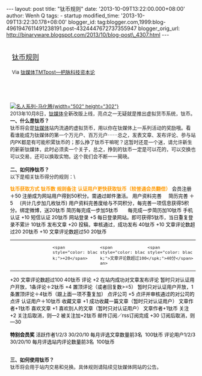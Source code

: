 --- layout: post title: "钛币规则" date: '2013-10-09T13:22:00.000+08:00'
author: Wenh Q tags: - startup modified\_time:
'2013-10-09T13:22:30.178+08:00' blogger\_id:
tag:blogger.com,1999:blog-4961947611491238191.post-4324447672737355947
blogger\_orig\_url:
http://binaryware.blogspot.com/2013/10/blog-post\_4307.html ---
<div style="margin: 10px; padding: 5px;">

<div style="font-size: 18px;">

[钛币规则](http://www.tmtpost.com/69679.html)

</div>

<div style="font-size: 13px;">

Via [钛媒体TMTpost—把脉科技资本论](http://www.tmtpost.com/)

</div>

</div>

<div style="font-size: 13px; padding: 15px 0 10px 10px;">

\
[![](http://www.tmtpost.com/wp-content/uploads/2013/10/138124665149.jpg "名人系列-马化腾"){width="502"
height="302"}](http://www.tmtpost.com/wp-content/uploads/2013/10/138124665149.jpg)\
2013年10月8日，[钛媒体](http://www.tmtpost.com/ "钛媒体")全新改版上线，亮点之一无疑就是推出虚拟货币系统，钛币。\
**一、什么是钛币？**\
钛币将会是[钛媒体](http://www.tmtpost.com/tag/tmtpost "查看 钛媒体 中的全部文章")站内流通的虚拟货币，用以你在钛媒体上一系列活动的奖励哦。看看谁能成为钛媒体的第一个万元户、百万元户⋯⋯总之，发表文章、发布评论、参与站内PK都是有可能积累钛币的；那么挣了钛币干嘛呢？这暂时还是一个迷，请允许新生的新新钛媒体，此时必须卖一个关子，总之，挣到的钛币一定是可以花的，可以交换也可以交易，还可以换取实物。这个我们会不断一一揭晓。\
\
**二、如何挣钛币？**\
以下是相关钛币得分的规则：\
<div>

**<span style="color: #ff9900;">钛币获取方式</span>**
**<span style="color: #ff9900;">钛币数</span>**
**<span style="color: #ff9900;">规则备注</span>**
**<span
style="color: #ff9900;">认证用户更快获取钛币（较普通会员翻倍）</span>**
<span style="color: black;">会员注册</span>
<span style="color: black;">＋50</span>
<span
style="color: black;">注册成为网站用户得到50积分。需通过邮件激活。</span>
<span style="color: black;">用户资料完善</span><span
style="color: black;"> </span><span style="color: black;"> </span><span
style="color: black;"> </span><span style="color: black;"> </span><span
style="color: black;"> </span><span
style="color: black;">简历完善</span>
<span style="color: black;">＋5</span><span
style="color: black;"> </span><span style="color: black;"> </span><span
style="color: black;"> </span><span style="color: black;"> </span><span
style="color: black;"> </span><span
style="color: black;">(共计几步加几枚钛币)</span>
<span
style="color: black;">用户资料完善度给与不同积分，每完善一项信息获得5积分。</span><span
style="color: black;">绑定微博，送20钛币</span><span
style="color: black;"> </span><span
style="color: black;">简历每完成一步加5钛币</span>
<span style="color: black;"> </span><span
style="color: black;"> </span><span style="color: black;"> </span><span
style="color: black;"> </span><span style="color: black;"> </span><span
style="color: black;"> </span><span
style="color: black;">每完成一步简历加10钛币</span>
<span style="color: black;">手机认证</span>
<span style="color: black;">+10</span>
<span style="color: black;">短信认证</span>
<span style="color: black;">20钛币</span>
<span style="color: black;">网站登录</span>
<span style="color: black;">+5</span>
<span
style="color: black;">每日登录网站。即可获得5钛币，当日重复登录不累计</span>
<span style="color: black;">10钛币</span>
<span style="color: black;">发布文章</span>
<span style="color: black;">+20</span>
<span style="color: black;">投稿，审核通过，成功发布</span>
<span style="color: black;">40钛币</span>
<span style="color: black;">+10</span>
<span style="color: black;">文章评论数超过20</span>
<span style="color: black;">20钛币</span>
<span style="color: black;">+10</span>
<span style="color: black;">文章评论数超过50</span>
<span style="color: black;">20钛币</span>
  ------------------ ------------------ ------------------ ------------------
                     <span              <span              <span
                     style="color: blac style="color: blac style="color: blac
                     k;">+20</span>     k;">文章评论数超过100</spk;">40分</span>
                                        an>                
  ------------------ ------------------ ------------------ ------------------

<span style="color: black;">+20</span>
<span style="color: black;">文章评论数超过100</span>
<span style="color: black;">40钛币</span>
<span style="color: black;">评论</span>
<span style="color: black;">+2</span>
<span style="color: black;">在站内成功对文章发布评论</span>
<span style="color: black;">暂时只对认证用户开放，1条评论＋2钛币</span>
<span style="color: black;">+4</span>
<span style="color: black;">置顶评论（或者回复数&gt;=5）</span>
<span
style="color: black;">暂时只对认证用户开放，1条置顶评论＋4钛币（跟上面一项不重复加）</span>
<span style="color: black;">点评公司</span>
<span style="color: black;">+5</span>
<span style="color: black;">点评并审核通过的对公司的点评</span>
<span style="color: black;">认证用户＋10钛币</span>
<span style="color: black;">收藏文章</span>
<span style="color: black;">+1</span>
<span style="color: black;">成功收藏一篇文章（暂时只对认证用户）</span>
<span style="color: black;">文章作者+1钛币</span>
<span style="color: black;">喜欢文章</span>
<span style="color: black;">+1</span>
<span style="color: black;">喜欢别人的文章（暂时只对认证用户）</span>
<span style="color: black;">文章作者+1钛币</span>
<span style="color: black;">关注</span>
<span style="color: black;">+2</span>
<span style="color: black;">关注后取消，则—2</span>
<span style="color: black;">被关注加+2钛币</span>
<span style="color: black;">邮件订阅／rss订阅完成</span>
<span style="color: black;">+30</span>
<span style="color: black;">订阅后取消，则—30</span>
 \
\
<span style="color: black;">**特别会员奖**</span>
<span style="color: black;">活跃作者1/2/3</span>
<span style="color: black;">30/20/10</span>
<span style="color: black;">每月评选文章数量前3名</span>
<span style="color: black;"> 100钛币</span>
<span style="color: black;">评论用户1/2/3</span>
<span style="color: black;">30/20/10</span>
<span style="color: black;">每月评选站内评论数量前3名</span>
<span style="color: black;"> 100钛币</span>

</div>

\
**三、如何使用钛币？**\
钛币将会用于站内交易和兑换。具体规则请陆续见钛媒体网站的公告。

</div>
